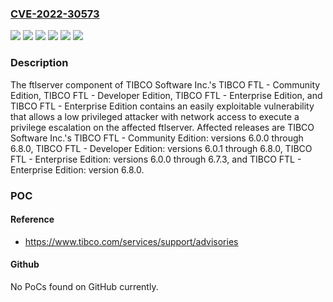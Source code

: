 ### [CVE-2022-30573](https://cve.mitre.org/cgi-bin/cvename.cgi?name=CVE-2022-30573)
![](https://img.shields.io/static/v1?label=Product&message=TIBCO%20FTL%20-%20Community%20Edition&color=blue)
![](https://img.shields.io/static/v1?label=Product&message=TIBCO%20FTL%20-%20Developer%20Edition&color=blue)
![](https://img.shields.io/static/v1?label=Product&message=TIBCO%20FTL%20-%20Enterprise%20Edition&color=blue)
![](https://img.shields.io/static/v1?label=Version&message=6.8.0%20&color=brightgreen)
![](https://img.shields.io/static/v1?label=Version&message=unspecified%20&color=brightgreen)
![](https://img.shields.io/static/v1?label=Vulnerability&message=Successful%20exploitation%20of%20this%20vulnerability%20may%20result%20in%20an%20attacker%20gaining%20full%20administrative%20access%20to%20the%20affected%20ftlserver.&color=brightgreen)

### Description

The ftlserver component of TIBCO Software Inc.'s TIBCO FTL - Community Edition, TIBCO FTL - Developer Edition, TIBCO FTL - Enterprise Edition, and TIBCO FTL - Enterprise Edition contains an easily exploitable vulnerability that allows a low privileged attacker with network access to execute a privilege escalation on the affected ftlserver. Affected releases are TIBCO Software Inc.'s TIBCO FTL - Community Edition: versions 6.0.0 through 6.8.0, TIBCO FTL - Developer Edition: versions 6.0.1 through 6.8.0, TIBCO FTL - Enterprise Edition: versions 6.0.0 through 6.7.3, and TIBCO FTL - Enterprise Edition: version 6.8.0.

### POC

#### Reference
- https://www.tibco.com/services/support/advisories

#### Github
No PoCs found on GitHub currently.

